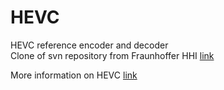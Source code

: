 HEVC
====

HEVC reference encoder and decoder  
Clone of svn repository from Fraunhoffer HHI [link](https://hevc.hhi.fraunhofer.de/svn/svn_HEVCSoftware/)  
  
More information on HEVC [link](http://hevc.hhi.fraunhofer.de/)  

